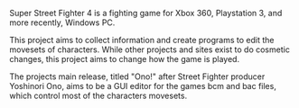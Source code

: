 Super Street Fighter 4 is a fighting game for Xbox 360, Playstation 3, and more recently, Windows PC.

This project aims to collect information and create programs to edit the movesets of characters. While other projects and sites exist to do cosmetic changes, this project aims to change how the game is played.

The projects main release, titled "Ono!" after Street Fighter producer Yoshinori Ono, aims to be a GUI editor for the games bcm and bac files, which control most of the characters movesets.